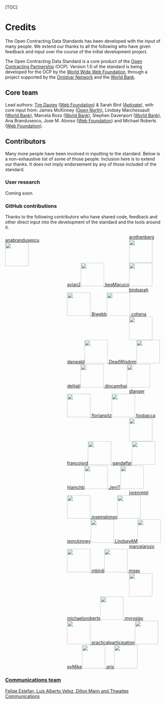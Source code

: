 [TOC]

# Credits

<span class="lead">The Open Contracting Data Standards has been developed with the input of many people. We extend our thanks to all the following who have given feedback and input over the course of the initial development project.</span>

The Open Contracting Data Standard is a core product of the [Open Contracting Partnership](http://www.open-contracting.org) (OCP). Version 1.0 of the standard is being developed for the OCP by the [World Wide Web Foundation](http://www.webfoundation.org), through a project supported by the [Omidyar Network](http://www.omidyar.net) and the [World Bank](http://www.worldbank.org).

## Core team
Lead authors: [Tim Davies](http://www.timdavies.org.uk) ([Web Foundation](http://www.webfoundation.org)) & Sarah Bird ([Aptivate](http://aptivate.org)), with core input from: James McKinney ([Open North](http://opennorth.ca/)), Lindsey Marchessault ([World Bank](http://www.worldbank.org)), Marcela Rozo ([World Bank](http://www.worldbank.org)), Stephen Davenport ([World Bank](http://www.worldbank.org)), Ana Brandusescu, Jose M. Alonso ([Web Foundation](http://www.webfoundation.org)) and Michael Roberts ([Web Foundation](http://www.webfoundation.org)). 

## Contributors
Many more people have been involved in inputting to the standard. Below is a non-exhaustive list of some of those people. Inclusion here is to extend our thanks. It does not imply endorsement by any of those included of the standard. 

### User research

Coming soon.

### GitHub contributions

Thanks to the following contributors who have shared code, feedback and other direct input into the development of the standard and the tools around it.

<style><!-- 
    .credit-block {
        margin-bottom: 24px;
    }
    .credit { 
        width: 200px;
        display: block;
        float: left;
        padding-top:10px;
    }
    .credit > a > img {
        display:block;
    }
--></style>
<div class="credit-block">
    <span class="credit"><a href="https://github.com/anabrandusescu">anabrandusescu<img border="0" width="75" src="https://avatars.githubusercontent.com/u/3058770?v=3"/></span>
    <span class="credit"><a href="https://github.com/arothenberg">arothenberg<img border="0" width="75" src="https://avatars.githubusercontent.com/u/1676642?v=3"/></span>
    <span class="credit"><a href="https://github.com/avian2">avian2<img border="0" width="75" src="https://avatars.githubusercontent.com/u/1135442?v=3"/></span>
    <span class="credit"><a href="https://github.com/beaMacuco">beaMacuco<img border="0" width="75" src="https://avatars.githubusercontent.com/u/5229319?v=3"/></span>
    <span class="credit"><a href="https://github.com/birdsarah">birdsarah<img border="0" width="75" src="https://avatars.githubusercontent.com/u/1796208?v=3"/></span>
    <span class="credit"><a href="https://github.com/Bjwebb">Bjwebb<img border="0" width="75" src="https://avatars.githubusercontent.com/u/634?v=3"/></span>
    <span class="credit"><a href="https://github.com/cohena">cohena<img border="0" width="75" src="https://avatars.githubusercontent.com/u/184302?v=3"/></span>
    <span class="credit"><a href="https://github.com/danwald">danwald<img border="0" width="75" src="https://avatars.githubusercontent.com/u/688310?v=3"/></span>
    <span class="credit"><a href="https://github.com/DeadWisdom">DeadWisdom<img border="0" width="75" src="https://avatars.githubusercontent.com/u/46097?v=3"/></span>
    <span class="credit"><a href="https://github.com/delijati">delijati<img border="0" width="75" src="https://avatars.githubusercontent.com/u/769969?v=3"/></span>
    <span class="credit"><a href="https://github.com/dincamihai">dincamihai<img border="0" width="75" src="https://avatars.githubusercontent.com/u/1615643?v=3"/></span>
    <span class="credit"><a href="https://github.com/dlanger">dlanger<img border="0" width="75" src="https://avatars.githubusercontent.com/u/529037?v=3"/></span>
    <span class="credit"><a href="https://github.com/florianpilz">florianpilz<img border="0" width="75" src="https://avatars.githubusercontent.com/u/518288?v=3"/></span>
    <span class="credit"><a href="https://github.com/foobacca">foobacca<img border="0" width="75" src="https://avatars.githubusercontent.com/u/169445?v=3"/></span>
    <span class="credit"><a href="https://github.com/francoisrd">francoisrd<img border="0" width="75" src="https://avatars.githubusercontent.com/u/7292573?v=3"/></span>
    <span class="credit"><a href="https://github.com/gandalfar">gandalfar<img border="0" width="75" src="https://avatars.githubusercontent.com/u/13806?v=3"/></span>
    <span class="credit"><a href="https://github.com/hlainchb">hlainchb<img border="0" width="75" src="https://avatars.githubusercontent.com/u/156735?v=3"/></span>
    <span class="credit"><a href="https://github.com/JeniT">JeniT<img border="0" width="75" src="https://avatars.githubusercontent.com/u/395050?v=3"/></span>
    <span class="credit"><a href="https://github.com/jorenretel">jorenretel<img border="0" width="75" src="https://avatars.githubusercontent.com/u/3398263?v=3"/></span>
    <span class="credit"><a href="https://github.com/josemalonso">josemalonso<img border="0" width="75" src="https://avatars.githubusercontent.com/u/1242906?v=3"/></span>
    <span class="credit"><a href="https://github.com/jpmckinney">jpmckinney<img border="0" width="75" src="https://avatars.githubusercontent.com/u/26463?v=3"/></span>
    <span class="credit"><a href="https://github.com/LindseyAM">LindseyAM<img border="0" width="75" src="https://avatars.githubusercontent.com/u/9124357?v=3"/></span>
    <span class="credit"><a href="https://github.com/marcelarozo">marcelarozo<img border="0" width="75" src="https://avatars.githubusercontent.com/u/9322231?v=3"/></span>
    <span class="credit"><a href="https://github.com/mbirdi">mbirdi<img border="0" width="75" src="https://avatars.githubusercontent.com/u/7291409?v=3"/></span>
    <span class="credit"><a href="https://github.com/mgax">mgax<img border="0" width="75" src="https://avatars.githubusercontent.com/u/27617?v=3"/></span>
    <span class="credit"><a href="https://github.com/michaeloroberts">michaeloroberts<img border="0" width="75" src="https://avatars.githubusercontent.com/u/5321484?v=3"/></span>
    <span class="credit"><a href="https://github.com/myroslav">myroslav<img border="0" width="75" src="https://avatars.githubusercontent.com/u/883905?v=3"/></span>
    <span class="credit"><a href="https://github.com/practicalparticipation">practicalparticipation<img border="0" width="75" src="https://avatars.githubusercontent.com/u/477172?v=3"/></span>
    <span class="credit"><a href="https://github.com/pyMike">pyMike<img border="0" width="75" src="https://avatars.githubusercontent.com/u/7292830?v=3"/></span>
    <span class="credit"><a href="https://github.com/qris">qris<img border="0" width="75" src="https://avatars.githubusercontent.com/u/754175?v=3"/></span>
</div>
<div class="clearfix"></div>
    
### Communications team

Felipe Estefan, Luis Alberto Velez, Dillon Mann and [Thwaites Communications](http://www.thwaitescommunications.net/)

